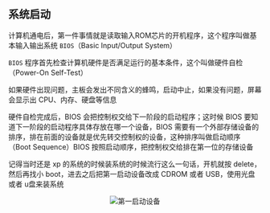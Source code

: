<!-- ---
title: 虚拟机
date: 2020-01-26
tags:
  - 大前端
  - 操作系统
  - Linux
--- -->

<!-- 虽然都 0202 年了，现在都不流行装系统了，但是作为一个开发，经常与电脑打交道还是需要会装系统的。曾几何时，我们用 xp 系统的时候安装 -->

## 系统启动

计算机通电后，第一件事情就是读取输入ROM芯片的开机程序，这个程序叫做基本输入输出系统 `BIOS`（Basic Input/Output System）

`BIOS` 程序首先检查计算机硬件是否满足运行的基本条件，这个叫做硬件自检（Power-On Self-Test）

如果硬件出现问题，主板会发出不同含义的蜂鸣，启动中止，如果没有问题，屏幕会显示出 CPU、内存、硬盘等信息

硬件自检完成后，BIOS 会把控制权交给下一阶段的启动程序；这时候 BIOS 要知道下一阶段的启动程序具体存放在哪一个设备，BIOS 需要有一个外部存储设备的排序，排在前面的设备就是优先转交控制权的设备，这种排序叫做启动顺序（Boot Sequence）BIOS 按照启动顺序，把控制权交给排在第一位的存储设备

记得当时还是 xp 的系统的时候装系统的时候流行这么一句话，开机就按 delete，然后再找小 boot，进去之后把第一启动设备改成 CDROM 或者 USB，使用光盘或者 u盘来装系统

<p align="center" class="p-images">
  <img :src="$withBase('/imgs/system-bios.jpg')" height="" title="第一启动设备" />
</p>
<!-- https://my.vmware.com/cn/web/vmware/info/slug/desktop_end_user_computing/vmware_workstation_pro/14_0 -->

